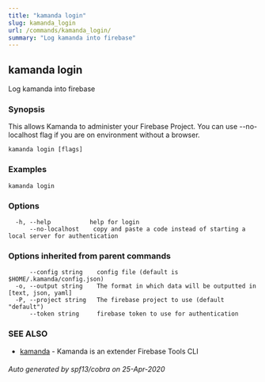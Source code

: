 ```yaml
---
title: "kamanda login"
slug: kamanda_login
url: /commands/kamanda_login/
summary: "Log kamanda into firebase"
---
```

## kamanda login

Log kamanda into firebase

### Synopsis

This allows Kamanda to administer your Firebase Project. 
You can use --no-localhost flag if you are on environment without a browser.

```
kamanda login [flags]
```

### Examples

```
kamanda login
```

### Options

```
  -h, --help           help for login
      --no-localhost    copy and paste a code instead of starting a local server for authentication
```

### Options inherited from parent commands

```
      --config string    config file (default is $HOME/.kamanda/config.json)
  -o, --output string    The format in which data will be outputted in [text, json, yaml]
  -P, --project string   The firebase project to use (default "default")
      --token string     firebase token to use for authentication
```

### SEE ALSO

* [kamanda](/commands/kamanda/)	 - Kamanda is an extender Firebase Tools CLI

###### Auto generated by spf13/cobra on 25-Apr-2020
